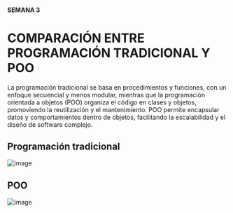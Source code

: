#### SEMANA 3 

# COMPARACIÓN ENTRE PROGRAMACIÓN TRADICIONAL Y POO
La programación tradicional se basa en procedimientos y funciones, con un enfoque secuencial y menos modular, mientras que la programación orientada a objetos (POO) organiza el código en clases y objetos, promoviendo la reutilización y el mantenimiento. POO permite encapsular datos y comportamientos dentro de objetos, facilitando la escalabilidad y el diseño de software complejo.

## Programación tradicional 

![image](https://github.com/user-attachments/assets/a8006e28-95b8-4fa8-8fde-63c7bc9dac48)

## POO 

![image](https://github.com/user-attachments/assets/07541928-fbd3-42ca-b186-175d28ff8fe8)

